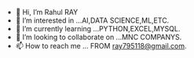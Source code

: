 - 👋 Hi, I’m Rahul RAY
- 👀 I’m interested in ...AI,DATA SCIENCE,ML,ETC.
- 🌱 I’m currently learning ...PYTHON,EXCEL,MYSQL.
- 💞️ I’m looking to collaborate on ...MNC COMPANYS.
- 📫 How to reach me ... FROM  ray795118@gmail.com.

<!---
Rahul0699/Rahul0699 is a ✨ special ✨ repository because its `README.md` (this file) appears on your GitHub profile.
You can click the Preview link to take a look at your changes.
--->
